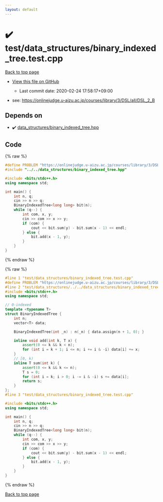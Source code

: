 ```yaml
---
layout: default
---
```


<!-- mathjax config similar to math.stackexchange -->
<script type="text/javascript" async
  src="https://cdnjs.cloudflare.com/ajax/libs/mathjax/2.7.5/MathJax.js?config=TeX-MML-AM_CHTML">
</script>
<script type="text/x-mathjax-config">
  MathJax.Hub.Config({
    TeX: { equationNumbers: { autoNumber: "AMS" }},
    tex2jax: {
      inlineMath: [ ['$','$'] ],
      processEscapes: true
    },
    "HTML-CSS": { matchFontHeight: false },
    displayAlign: "left",
    displayIndent: "2em"
  });
</script>

<script type="text/javascript" src="https://cdnjs.cloudflare.com/ajax/libs/jquery/3.4.1/jquery.min.js"></script>
<script src="https://cdn.jsdelivr.net/npm/jquery-balloon-js@1.1.2/jquery.balloon.min.js" integrity="sha256-ZEYs9VrgAeNuPvs15E39OsyOJaIkXEEt10fzxJ20+2I=" crossorigin="anonymous"></script>
<script type="text/javascript" src="../../../assets/js/copy-button.js"></script>
<link rel="stylesheet" href="../../../assets/css/copy-button.css" />


# :heavy_check_mark: test/data_structures/binary_indexed_tree.test.cpp

<a href="../../../index.html">Back to top page</a>

* <a href="{{ site.github.repository_url }}/blob/master/test/data_structures/binary_indexed_tree.test.cpp">View this file on GitHub</a>
    - Last commit date: 2020-02-24 17:58:17+09:00


* see: <a href="https://onlinejudge.u-aizu.ac.jp/courses/library/3/DSL/all/DSL_2_B">https://onlinejudge.u-aizu.ac.jp/courses/library/3/DSL/all/DSL_2_B</a>


## Depends on

* :heavy_check_mark: <a href="../../../library/data_structures/binary_indexed_tree.hpp.html">data_structures/binary_indexed_tree.hpp</a>


## Code

<a id="unbundled"></a>
{% raw %}
```cpp
#define PROBLEM "https://onlinejudge.u-aizu.ac.jp/courses/library/3/DSL/all/DSL_2_B"
#include "../../data_structures/binary_indexed_tree.hpp"

#include <bits/stdc++.h>
using namespace std;

int main() {
    int n, q;
    cin >> n >> q;
    BinaryIndexedTree<long long> bit(n);
    while (q--) {
        int com, x, y;
        cin >> com >> x >> y;
        if (com) {
            cout << bit.sum(y) - bit.sum(x - 1) << endl;
        } else {
            bit.add(x - 1, y);
        }
    }
}
```
{% endraw %}

<a id="bundled"></a>
{% raw %}
```cpp
#line 1 "test/data_structures/binary_indexed_tree.test.cpp"
#define PROBLEM "https://onlinejudge.u-aizu.ac.jp/courses/library/3/DSL/all/DSL_2_B"
#line 2 "test/data_structures/../../data_structures/binary_indexed_tree.hpp"
#include <bits/stdc++.h>
using namespace std;

// 0-indexed
template <typename T>
struct BinaryIndexedTree {
    int n;
    vector<T> data;

    BinaryIndexedTree(int _n) : n(_n) { data.assign(n + 1, 0); }

    inline void add(int k, T x) {
        assert(0 <= k && k < n);
        for (int i = k + 1; i <= n; i += i & -i) data[i] += x;
    }
    // [0, k)
    inline T sum(int k) {
        assert(0 <= k && k <= n);
        T s = 0;
        for (int i = k; i > 0; i -= i & -i) s += data[i];
        return s;
    }
};
#line 3 "test/data_structures/binary_indexed_tree.test.cpp"

#include <bits/stdc++.h>
using namespace std;

int main() {
    int n, q;
    cin >> n >> q;
    BinaryIndexedTree<long long> bit(n);
    while (q--) {
        int com, x, y;
        cin >> com >> x >> y;
        if (com) {
            cout << bit.sum(y) - bit.sum(x - 1) << endl;
        } else {
            bit.add(x - 1, y);
        }
    }
}

```
{% endraw %}

<a href="../../../index.html">Back to top page</a>

